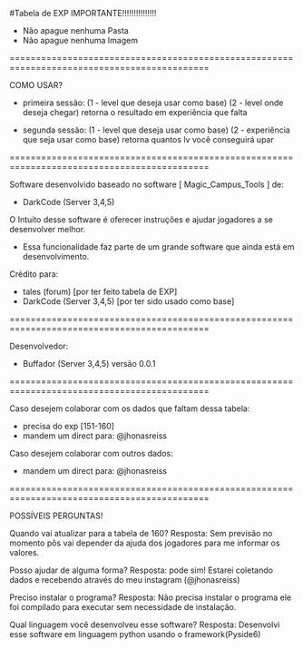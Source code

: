 #Tabela de EXP
IMPORTANTE!!!!!!!!!!!!!!!
- Não apague nenhuma Pasta
- Não apague nenhuma Imagem

============================================================================================


COMO USAR?
- primeira sessão:
(1 - level que deseja usar como base)
(2 - level onde deseja chegar)
retorna o resultado em experiência que falta


- segunda sessão:
(1 - level que deseja usar como base)
(2 - experiência que seja usar como base)
retorna quantos lv você conseguirá upar


============================================================================================


Software desenvolvido baseado no software [ Magic_Campus_Tools ] de:
- DarkCode (Server 3,4,5)

O Intuíto desse software é oferecer instruções e ajudar jogadores a se desenvolver melhor.
- Essa funcionalidade faz parte de um grande software que ainda está em desenvolvimento.

Crédito para:
- tales (forum) [por ter feito tabela de EXP]
- DarkCode (Server 3,4,5) [por ter sido usado como base]


============================================================================================


Desenvolvedor:
- Buffador (Server 3,4,5)
versão 0.0.1


============================================================================================


Caso desejem colaborar com os dados que faltam dessa tabela:
- precisa do exp [151-160]
- mandem um direct para:
@jhonasreiss


Caso desejem colaborar com outros dados:
- mandem um direct para:
@jhonasreiss


============================================================================================

POSSÍVEIS PERGUNTAS!

Quando vai atualizar para a tabela de 160?
Resposta: Sem previsão no momento pôs vai depender da ajuda dos jogadores para me informar os valores.

Posso ajudar de alguma forma?
Resposta: pode sim! Estarei coletando dados e recebendo através do meu instagram (@jhonasreiss)

Preciso instalar o programa?
Resposta: Não precisa instalar o programa ele foi compilado para executar sem necessidade de instalação.

Qual linguagem você desenvolveu esse software?
Resposta: Desenvolvi esse software em linguagem python usando o framework(Pyside6)
